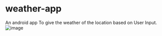 # weather-app
An android app To give the weather of the location based on User Input.
![image](https://github.com/fatma-56789/weather-app/assets/135344307/5c939f48-8412-47e6-b72f-7a35fedc78b9)


